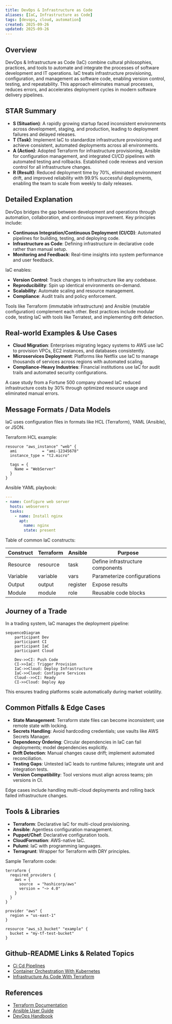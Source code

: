 ```yaml
---
title: DevOps & Infrastructure as Code
aliases: [IaC, Infrastructure as Code]
tags: [devops, cloud, automation]
created: 2025-09-26
updated: 2025-09-26
---
```


## Overview

DevOps & Infrastructure as Code (IaC) combine cultural philosophies, practices, and tools to automate and integrate the processes of software development and IT operations. IaC treats infrastructure provisioning, configuration, and management as software code, enabling version control, testing, and repeatability. This approach eliminates manual processes, reduces errors, and accelerates deployment cycles in modern software delivery pipelines.

## STAR Summary

- **S (Situation)**: A rapidly growing startup faced inconsistent environments across development, staging, and production, leading to deployment failures and delayed releases.
- **T (Task)**: Implement IaC to standardize infrastructure provisioning and achieve consistent, automated deployments across all environments.
- **A (Action)**: Adopted Terraform for infrastructure provisioning, Ansible for configuration management, and integrated CI/CD pipelines with automated testing and rollbacks. Established code reviews and version control for all infrastructure changes.
- **R (Result)**: Reduced deployment time by 70%, eliminated environment drift, and improved reliability with 99.9% successful deployments, enabling the team to scale from weekly to daily releases.

## Detailed Explanation

DevOps bridges the gap between development and operations through automation, collaboration, and continuous improvement. Key principles include:

- **Continuous Integration/Continuous Deployment (CI/CD)**: Automated pipelines for building, testing, and deploying code.
- **Infrastructure as Code**: Defining infrastructure in declarative code rather than manual setup.
- **Monitoring and Feedback**: Real-time insights into system performance and user feedback.

IaC enables:

- **Version Control**: Track changes to infrastructure like any codebase.
- **Reproducibility**: Spin up identical environments on-demand.
- **Scalability**: Automate scaling and resource management.
- **Compliance**: Audit trails and policy enforcement.

Tools like Terraform (immutable infrastructure) and Ansible (mutable configuration) complement each other. Best practices include modular code, testing IaC with tools like Terratest, and implementing drift detection.

## Real-world Examples & Use Cases

- **Cloud Migration**: Enterprises migrating legacy systems to AWS use IaC to provision VPCs, EC2 instances, and databases consistently.
- **Microservices Deployment**: Platforms like Netflix use IaC to manage thousands of services across regions with automated scaling.
- **Compliance-Heavy Industries**: Financial institutions use IaC for audit trails and automated security configurations.

A case study from a Fortune 500 company showed IaC reduced infrastructure costs by 30% through optimized resource usage and eliminated manual errors.

## Message Formats / Data Models

IaC uses configuration files in formats like HCL (Terraform), YAML (Ansible), or JSON.

Terraform HCL example:

```hcl
resource "aws_instance" "web" {
  ami           = "ami-12345678"
  instance_type = "t2.micro"

  tags = {
    Name = "WebServer"
  }
}
```

Ansible YAML playbook:

```yaml
---
- name: Configure web server
  hosts: webservers
  tasks:
    - name: Install nginx
      apt:
        name: nginx
        state: present
```

Table of common IaC constructs:

| Construct | Terraform | Ansible | Purpose |
|-----------|-----------|---------|---------|
| Resource | resource | task | Define infrastructure components |
| Variable | variable | vars | Parameterize configurations |
| Output | output | register | Expose results |
| Module | module | role | Reusable code blocks |

## Journey of a Trade

In a trading system, IaC manages the deployment pipeline:

```mermaid
sequenceDiagram
    participant Dev
    participant CI
    participant IaC
    participant Cloud

    Dev->>CI: Push Code
    CI->>IaC: Trigger Provision
    IaC->>Cloud: Deploy Infrastructure
    IaC->>Cloud: Configure Services
    Cloud-->>CI: Ready
    CI->>Cloud: Deploy App
```

This ensures trading platforms scale automatically during market volatility.

## Common Pitfalls & Edge Cases

- **State Management**: Terraform state files can become inconsistent; use remote state with locking.
- **Secrets Handling**: Avoid hardcoding credentials; use vaults like AWS Secrets Manager.
- **Dependency Ordering**: Circular dependencies in IaC can fail deployments; model dependencies explicitly.
- **Drift Detection**: Manual changes cause drift; implement automated reconciliation.
- **Testing Gaps**: Untested IaC leads to runtime failures; integrate unit and integration tests.
- **Version Compatibility**: Tool versions must align across teams; pin versions in CI.

Edge cases include handling multi-cloud deployments and rolling back failed infrastructure changes.

## Tools & Libraries

- **Terraform**: Declarative IaC for multi-cloud provisioning.
- **Ansible**: Agentless configuration management.
- **Puppet/Chef**: Declarative configuration tools.
- **CloudFormation**: AWS-native IaC.
- **Pulumi**: IaC with programming languages.
- **Terragrunt**: Wrapper for Terraform with DRY principles.

Sample Terraform code:

```hcl
terraform {
  required_providers {
    aws = {
      source  = "hashicorp/aws"
      version = "~> 4.0"
    }
  }
}

provider "aws" {
  region = "us-east-1"
}

resource "aws_s3_bucket" "example" {
  bucket = "my-tf-test-bucket"
}
```

## Github-README Links & Related Topics

- [Ci Cd Pipelines](devops/ci-cd-pipelines/)
- [Container Orchestration With Kubernetes](devops/container-orchestration-with-kubernetes/)
- [Infrastructure As Code With Terraform](devops/infrastructure-as-code-with-terraform/)

## References

- [Terraform Documentation](https://www.terraform.io/docs)
- [Ansible User Guide](https://docs.ansible.com/ansible/latest/user_guide/index.html)
- [DevOps Handbook](https://itrevolution.com/book/the-devops-handbook/)